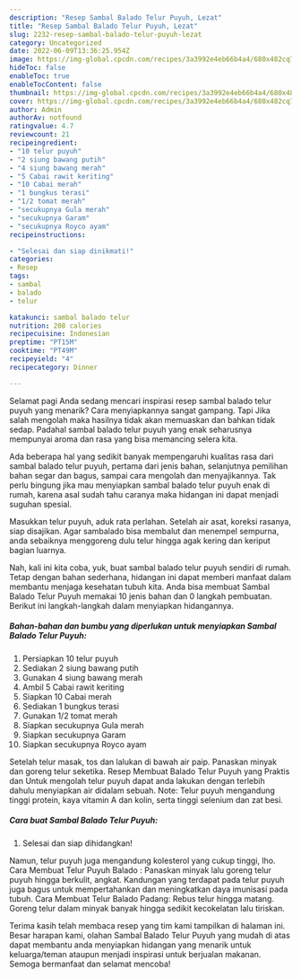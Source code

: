 ```yaml
---
description: "Resep Sambal Balado Telur Puyuh, Lezat"
title: "Resep Sambal Balado Telur Puyuh, Lezat"
slug: 2232-resep-sambal-balado-telur-puyuh-lezat
category: Uncategorized
date: 2022-06-09T13:36:25.954Z
image: https://img-global.cpcdn.com/recipes/3a3992e4eb66b4a4/680x482cq70/sambal-balado-telur-puyuh-foto-resep-utama.jpg
hideToc: false
enableToc: true
enableTocContent: false
thumbnail: https://img-global.cpcdn.com/recipes/3a3992e4eb66b4a4/680x482cq70/sambal-balado-telur-puyuh-foto-resep-utama.jpg
cover: https://img-global.cpcdn.com/recipes/3a3992e4eb66b4a4/680x482cq70/sambal-balado-telur-puyuh-foto-resep-utama.jpg
author: Admin
authorAv: notfound
ratingvalue: 4.7
reviewcount: 21
recipeingredient:
- "10 telur puyuh"
- "2 siung bawang putih"
- "4 siung bawang merah"
- "5 Cabai rawit keriting"
- "10 Cabai merah"
- "1 bungkus terasi"
- "1/2 tomat merah"
- "secukupnya Gula merah"
- "secukupnya Garam"
- "secukupnya Royco ayam"
recipeinstructions:

- "Selesai dan siap dinikmati!"
categories:
- Resep
tags:
- sambal
- balado
- telur

katakunci: sambal balado telur 
nutrition: 208 calories
recipecuisine: Indonesian
preptime: "PT15M"
cooktime: "PT49M"
recipeyield: "4"
recipecategory: Dinner

---
```



Selamat pagi Anda sedang mencari inspirasi resep sambal balado telur puyuh yang menarik? Cara menyiapkannya sangat gampang. Tapi Jika salah mengolah maka hasilnya tidak akan memuaskan dan bahkan tidak sedap. Padahal sambal balado telur puyuh yang enak seharusnya mempunyai aroma dan rasa yang bisa memancing selera kita.


Ada beberapa hal yang sedikit banyak mempengaruhi kualitas rasa dari sambal balado telur puyuh, pertama dari jenis bahan, selanjutnya pemilihan bahan segar dan bagus, sampai cara mengolah dan menyajikannya. Tak perlu bingung jika mau menyiapkan sambal balado telur puyuh enak di rumah, karena asal sudah tahu caranya maka hidangan ini dapat menjadi suguhan spesial.

Masukkan telur puyuh, aduk rata perlahan. Setelah air asat, koreksi rasanya, siap disajikan. Agar sambalado bisa membalut dan menempel sempurna, anda sebaiknya menggoreng dulu telur hingga agak kering dan keriput bagian luarnya.


Nah, kali ini kita coba, yuk, buat sambal balado telur puyuh sendiri di rumah. Tetap dengan bahan sederhana, hidangan ini dapat memberi manfaat dalam membantu menjaga kesehatan tubuh kita. Anda bisa membuat Sambal Balado Telur Puyuh memakai 10 jenis bahan dan 0 langkah pembuatan. Berikut ini langkah-langkah dalam menyiapkan hidangannya.

<!--inarticleads1-->

##### Bahan-bahan dan bumbu yang diperlukan untuk menyiapkan Sambal Balado Telur Puyuh:

1. Persiapkan 10 telur puyuh
1. Sediakan 2 siung bawang putih
1. Gunakan 4 siung bawang merah
1. Ambil 5 Cabai rawit keriting
1. Siapkan 10 Cabai merah
1. Sediakan 1 bungkus terasi
1. Gunakan 1/2 tomat merah
1. Siapkan secukupnya Gula merah
1. Siapkan secukupnya Garam
1. Siapkan secukupnya Royco ayam


Setelah telur masak, tos dan lalukan di bawah air paip. Panaskan minyak dan goreng telur seketika. Resep Membuat Balado Telur Puyuh yang Praktis dan Untuk mengolah telur puyuh dapat anda lakukan dengan terlebih dahulu menyiapkan air didalam sebuah. Note: Telur puyuh mengandung tinggi protein, kaya vitamin A dan kolin, serta tinggi selenium dan zat besi. 

<!--inarticleads2-->

##### Cara buat Sambal Balado Telur Puyuh:


1. Selesai dan siap dihidangkan!

Namun, telur puyuh juga mengandung kolesterol yang cukup tinggi, lho. Cara Membuat Telur Puyuh Balado : Panaskan minyak lalu goreng telur puyuh hingga berkulit, angkat. Kandungan yang terdapat pada telur puyuh juga bagus untuk mempertahankan dan meningkatkan daya imunisasi pada tubuh. Cara Membuat Telur Balado Padang: Rebus telur hingga matang. Goreng telur dalam minyak banyak hingga sedikit kecokelatan lalu tiriskan. 

Terima kasih telah membaca resep yang tim kami tampilkan di halaman ini. Besar harapan kami, olahan Sambal Balado Telur Puyuh yang mudah di atas dapat membantu anda menyiapkan hidangan yang menarik untuk keluarga/teman ataupun menjadi inspirasi untuk berjualan makanan. Semoga bermanfaat dan selamat mencoba!
